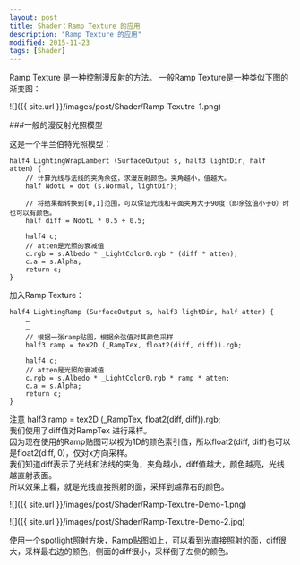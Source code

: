```yaml
---
layout: post
title: Shader：Ramp Texture 的应用
description: "Ramp Texture 的应用"
modified: 2015-11-23
tags: [Shader]
---
```


Ramp Texture 是一种控制漫反射的方法。
一般Ramp Texture是一种类似下图的渐变图：

![]({{ site.url }}/images/post/Shader/Ramp-Texutre-1.png)

###一般的漫反射光照模型

这是一个半兰伯特光照模型：

    half4 LightingWrapLambert (SurfaceOutput s, half3 lightDir, half atten) {
        // 计算光线与法线的夹角余弦，求漫反射颜色。夹角越小，值越大。
        half NdotL = dot (s.Normal, lightDir);

        // 将结果都转换到[0,1]范围，可以保证光线和平面夹角大于90度（即余弦值小于0）时也可以有颜色。
        half diff = NdotL * 0.5 + 0.5;

        half4 c;
        // atten是光照的衰减值
        c.rgb = s.Albedo * _LightColor0.rgb * (diff * atten);
        c.a = s.Alpha;
        return c;
    }

加入Ramp Texture：

    half4 LightingRamp (SurfaceOutput s, half3 lightDir, half atten) {
        …
        …
        // 根据一张ramp贴图，根据余弦值对其颜色采样
        half3 ramp = tex2D (_RampTex, float2(diff, diff)).rgb;
        
        half4 c;
        // atten是光照的衰减值
        c.rgb = s.Albedo * _LightColor0.rgb * ramp * atten;
        c.a = s.Alpha;
        return c;
    }
        
注意  half3 ramp = tex2D (_RampTex, float2(diff, diff)).rgb;      
我们使用了diff值对RampTex 进行采样。        
因为现在使用的Ramp贴图可以视为1D的颜色索引值，所以float2(diff, diff)也可以是float2(diff, 0)，仅对x方向采样。      
我们知道diff表示了光线和法线的夹角，夹角越小，diff值越大，颜色越亮，光线越直射表面。      
所以效果上看，就是光线直接照射的面，采样到越靠右的颜色。


![]({{ site.url }}/images/post/Shader/Ramp-Texutre-Demo-1.png)

![]({{ site.url }}/images/post/Shader/Ramp-Texutre-Demo-2.jpg)

使用一个spotlight照射方块，Ramp贴图如上，可以看到光直接照射的面，diff很大，采样最右边的颜色，侧面的diff很小，采样倒了左侧的颜色。
